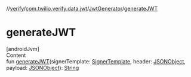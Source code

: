 //[verify](../../index.md)/[com.twilio.verify.data.jwt](../index.md)/[JwtGenerator](index.md)/[generateJWT](generate-j-w-t.md)



# generateJWT  
[androidJvm]  
Content  
fun [generateJWT](generate-j-w-t.md)(signerTemplate: [SignerTemplate](), header: [JSONObject](https://developer.android.com/reference/org/json/JSONObject.html), payload: [JSONObject](https://developer.android.com/reference/org/json/JSONObject.html)): [String](https://kotlinlang.org/api/latest/jvm/stdlib/kotlin/-string/index.html)  




